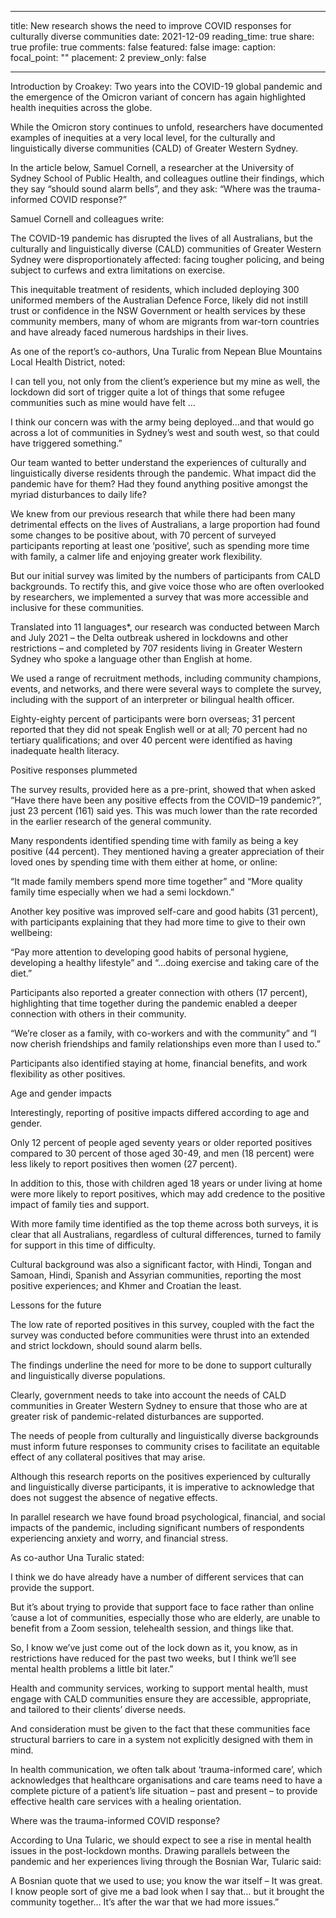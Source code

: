 
---
title: New research shows the need to improve COVID responses for culturally diverse communities
date: 2021-12-09
reading_time: true 
share: true 
profile: true
comments: false
featured: false
image:
  caption: 
  focal_point: ""
  placement: 2
  preview_only: false


---

Introduction by Croakey: Two years into the COVID-19 global pandemic and the emergence of the Omicron variant of concern has again highlighted health inequities across the globe.

While the Omicron story continues to unfold, researchers have documented examples of inequities at a very local level, for the culturally and linguistically diverse communities (CALD) of Greater Western Sydney.

In the article below, Samuel Cornell, a researcher at the University of Sydney School of Public Health, and colleagues outline their findings, which they say “should sound alarm bells”, and they ask: “Where was the trauma-informed COVID response?”

Samuel Cornell and colleagues write:

The COVID-19 pandemic has disrupted the lives of all Australians, but the culturally and linguistically diverse (CALD) communities of Greater Western Sydney were disproportionately affected: facing tougher policing, and being subject to curfews and extra limitations on exercise.

This inequitable treatment of residents, which included deploying 300 uniformed members of the Australian Defence Force, likely did not instill trust or confidence in the NSW Government or health services by these community members, many of whom are migrants from war-torn countries and have already faced numerous hardships in their lives.

As one of the report’s co-authors, Una Turalic from Nepean Blue Mountains Local Health District, noted:

I can tell you, not only from the client’s experience but my mine as well, the lockdown did sort of trigger quite a lot of things that some refugee communities such as mine would have felt …

I think our concern was with the army being deployed…and that would go across a lot of communities in Sydney’s west and south west, so that could have triggered something.”

Our team wanted to better understand the experiences of culturally and linguistically diverse residents through the pandemic. What impact did the pandemic have for them? Had they found anything positive amongst the myriad disturbances to daily life?

We knew from our previous research that while there had been many detrimental effects on the lives of Australians, a large proportion had found some changes to be positive about, with 70 percent of surveyed participants reporting at least one ‘positive’, such as spending more time with family, a calmer life and enjoying greater work flexibility.

But our initial survey was limited by the numbers of participants from CALD backgrounds. To rectify this, and give voice those who are often overlooked by researchers, we implemented a survey that was more accessible and inclusive for these communities.

Translated into 11 languages*, our research was conducted between March and July 2021 – the Delta outbreak ushered in lockdowns and other restrictions – and completed by 707 residents living in Greater Western Sydney who spoke a language other than English at home.

We used a range of recruitment methods, including community champions, events, and networks, and there were several ways to complete the survey, including with the support of an interpreter or bilingual health officer.

Eighty-eighty percent of participants were born overseas; 31 percent reported that they did not speak English well or at all; 70 percent had no tertiary qualifications; and over 40 percent were identified as having inadequate health literacy.

Positive responses plummeted

The survey results, provided here as a pre-print, showed that when asked “Have there have been any positive effects from the COVID–19 pandemic?”, just 23 percent (161) said yes. This was much lower than the rate recorded in the earlier research of the general community.

Many respondents identified spending time with family as being a key positive (44 percent). They mentioned having a greater appreciation of their loved ones by spending time with them either at home, or online:

“It made family members spend more time together” and “More quality family time especially when we had a semi lockdown.”

Another key positive was improved self-care and good habits (31 percent), with participants explaining that they had more time to give to their own wellbeing:

“Pay more attention to developing good habits of personal hygiene, developing a healthy lifestyle” and “…doing exercise and taking care of the diet.”

Participants also reported a greater connection with others (17 percent), highlighting that time together during the pandemic enabled a deeper connection with others in their community.

“We’re closer as a family, with co-workers and with the community” and “I now cherish friendships and family relationships even more than I used to.”

Participants also identified staying at home, financial benefits, and work flexibility as other positives.

Age and gender impacts

Interestingly, reporting of positive impacts differed according to age and gender.

Only 12 percent of people aged seventy years or older reported positives compared to 30 percent of those aged 30-49, and men (18 percent) were less likely to report positives then women (27 percent).

In addition to this, those with children aged 18 years or under living at home were more likely to report positives, which may add credence to the positive impact of family ties and support.

With more family time identified as the top theme across both surveys, it is clear that all Australians, regardless of cultural differences, turned to family for support in this time of difficulty.

Cultural background was also a significant factor, with Hindi, Tongan and Samoan, Hindi, Spanish and Assyrian communities, reporting the most positive experiences; and Khmer and Croatian the least.

Lessons for the future

The low rate of reported positives in this survey, coupled with the fact the survey was conducted before communities were thrust into an extended and strict lockdown, should sound alarm bells.

The findings underline the need for more to be done to support culturally and linguistically diverse populations.

Clearly, government needs to take into account the needs of CALD communities in Greater Western Sydney to ensure that those who are at greater risk of pandemic-related disturbances are supported.

The needs of people from culturally and linguistically diverse backgrounds must inform future responses to community crises to facilitate an equitable effect of any collateral positives that may  arise.

Although this research reports on the positives experienced by culturally and linguistically diverse  participants, it is imperative to acknowledge that does not suggest the absence of negative effects.

In parallel research we have found broad psychological, financial, and social impacts of the pandemic, including significant numbers of respondents experiencing anxiety and worry, and financial stress.

As co-author Una Turalic stated:

I think we do have already have a number of different services that can provide the support.

But it’s about trying to provide that support face to face rather than online ’cause a lot of communities, especially those who are elderly, are unable to benefit from a Zoom session, telehealth session, and things like that.

So, I know we’ve just come out of the lock down as it, you know, as in restrictions have reduced for the past two weeks, but I think we’ll see mental health problems a little bit later.”

Health and community services, working to support mental health, must engage with CALD communities ensure they are accessible, appropriate, and tailored to their clients’ diverse needs.

And consideration must be given to the fact that these communities face structural barriers to care in a system not explicitly designed with them in mind.

In health communication, we often talk about ‘trauma-informed care’, which acknowledges that healthcare organisations and care teams need to have a complete picture of a patient’s life situation – past and present – to provide effective health care services with a healing orientation.

Where was the trauma-informed COVID response?

According to Una Tularic, we should expect to see a rise in mental health issues in the post-lockdown months. Drawing parallels between the pandemic and her experiences living through the Bosnian War, Tularic said:

A Bosnian quote that we used to use; you know the war itself – It was great. I know people sort of give me a bad look when I say that… but it brought the community together… It’s after the war that we had more issues.”

